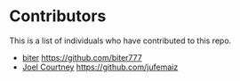 # Contributors

This is a list of individuals who have contributed to this repo.

*   [biter](biter2004@yandex.ru) <https://github.com/biter777>
*   [Joel Courtney](euphemize[at]gmail[dot]com) <https://github.com/jufemaiz>
